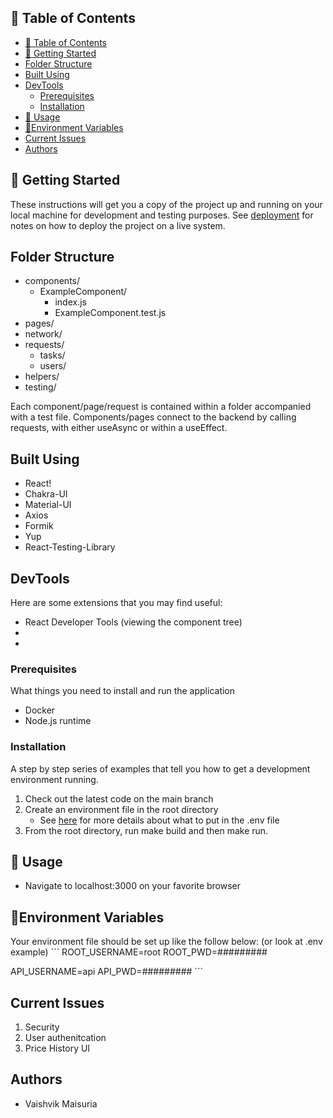 ## 📝 Table of Contents

- [📝 Table of Contents](#-table-of-contents)
- [🏁 Getting Started <a name = "getting_started"></a>](#-getting-started-)
- [Folder Structure <a name = "folder_structure"></a>](#folder-structure-)
- [Built Using <a name = "built_using"></a>](#built-using-)
- [DevTools <a name = "dev_tools"></a>](#devtools-)
  - [Prerequisites <a name = "prerequisites"></a>](#prerequisites-)
  - [Installation <a name = "installation"></a>](#installation-)
- [🎈 Usage <a name="usage"></a>](#-usage-)
- [🌲Environment Variables<a name = "environment_variables"></a>](#environment-variables)
- [Current Issues <a name = "issues"></a>](#current-issues-)
- [Authors <a name = "authors"></a>](#authors-)

## 🏁 Getting Started <a name = "getting_started"></a>

These instructions will get you a copy of the project up and running on your local machine for development and testing purposes. See [deployment](#deployment) for notes on how to deploy the project on a live system.

## Folder Structure <a name = "folder_structure"></a>

- components/
  - ExampleComponent/
    - index.js
    - ExampleComponent.test.js
- pages/
- network/
- requests/
  - tasks/
  - users/
- helpers/
- testing/

Each component/page/request is contained within a folder accompanied with a test file.
Components/pages connect to the backend by calling requests, with either useAsync or within a useEffect.

## Built Using <a name = "built_using"></a>

- React!
- Chakra-UI
- Material-UI
- Axios
- Formik
- Yup
- React-Testing-Library

## DevTools <a name = "dev_tools"></a>

Here are some extensions that you may find useful:

- React Developer Tools (viewing the component tree)
-
-

### Prerequisites <a name = "prerequisites"></a>

What things you need to install and run the application

- Docker
- Node.js runtime

### Installation <a name = "installation"></a>

A step by step series of examples that tell you how to get a development environment running.

1. Check out the latest code on the main branch
2. Create an environment file in the root directory
   - See [here](#environment_variables) for more details about what to put in the .env file
3. From the root directory, run make build and then make run.

## 🎈 Usage <a name="usage"></a>

- Navigate to localhost:3000 on your favorite browser

## 🌲Environment Variables<a name = "environment_variables"></a>

Your environment file should be set up like the follow below: (or look at .env example)
​```
ROOT_USERNAME=root
ROOT_PWD=#########

API_USERNAME=api
API_PWD=#########
​```

## Current Issues <a name = "issues"></a>

1. Security
2. User authenitcation
3. Price History UI

## Authors <a name = "authors"></a>

- Vaishvik Maisuria

